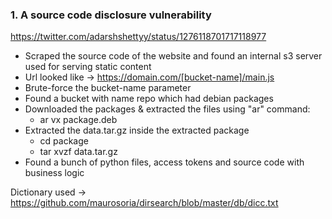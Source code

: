 ### 1. A source code disclosure vulnerability
https://twitter.com/adarshshettyy/status/1276118701717118977

* Scraped the source code of the website and found an internal s3 server used for serving  static content
* Url looked like -> https://domain.com/[bucket-name]/main.js
* Brute-force the bucket-name parameter
* Found  a bucket with name repo which had debian packages
* Downloaded the packages & extracted the files using "ar" command:
  * ar vx package.deb
* Extracted the data.tar.gz inside the extracted package
  * cd package
  * tar xvzf data.tar.gz
* Found a bunch of python files, access tokens and source code with business logic

Dictionary used -> https://github.com/maurosoria/dirsearch/blob/master/db/dicc.txt
